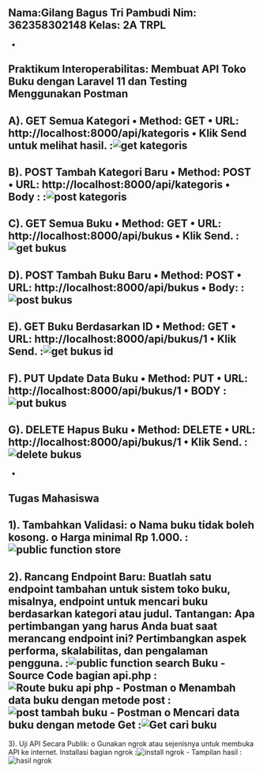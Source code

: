 Nama:Gilang Bagus Tri Pambudi
Nim: 362358302148
Kelas: 2A TRPL
-
-
Praktikum Interoperabilitas: Membuat API Toko Buku dengan Laravel 11 dan Testing Menggunakan Postman
-
A). GET Semua Kategori
    •	Method: GET
    •	URL: http://localhost:8000/api/kategoris
    •	Klik Send untuk melihat hasil.
    :![get kategoris](https://github.com/user-attachments/assets/b4db4388-2934-4ffc-96ba-e506717c75db)
-
B). POST Tambah Kategori Baru
    •	Method: POST
    •	URL: http://localhost:8000/api/kategoris
    •	Body :
    :![post kategoris](https://github.com/user-attachments/assets/4d02ab52-43c5-42fa-9010-0bdc695cd9ce)
-
C). GET Semua Buku
    •	Method: GET
    •	URL: http://localhost:8000/api/bukus
    •	Klik Send.
    :![get bukus](https://github.com/user-attachments/assets/acc25920-a456-4672-ba0f-bc0263aef07e)
-
D). POST Tambah Buku Baru
    •	Method: POST
    •	URL: http://localhost:8000/api/bukus
    •	Body:
    :![post bukus](https://github.com/user-attachments/assets/c620d77e-5d2e-4122-823d-868ebe556ba1)
-
E). GET Buku Berdasarkan ID
    •	Method: GET
    •	URL: http://localhost:8000/api/bukus/1
    •	Klik Send.
    :![get bukus id](https://github.com/user-attachments/assets/d46d288c-4fb1-4038-a13f-f0a4486a49df)
-
F). PUT Update Data Buku
    •	Method: PUT
    •	URL: http://localhost:8000/api/bukus/1
    •	BODY
    :![put bukus](https://github.com/user-attachments/assets/5c69be55-35a4-4ef5-92c5-6f8bbb93f48f)
-
G).	DELETE Hapus Buku
    •	Method: DELETE
    •	URL: http://localhost:8000/api/bukus/1
    •	Klik Send.
    :![delete bukus](https://github.com/user-attachments/assets/2796191f-f474-4b2a-b85d-4ef2f2482246)
-
-
Tugas Mahasiswa
-
1). Tambahkan Validasi:
    o	Nama buku tidak boleh kosong.
    o	Harga minimal Rp 1.000.
    :![public function store](https://github.com/user-attachments/assets/194c9b7a-07c4-4022-87d1-abf1d9034f30)
-
2). Rancang Endpoint Baru:
    Buatlah satu endpoint tambahan untuk sistem toko buku, misalnya, endpoint untuk mencari buku berdasarkan kategori atau judul.
    Tantangan: Apa pertimbangan yang harus Anda buat saat merancang endpoint ini? Pertimbangkan aspek performa, skalabilitas, dan pengalaman pengguna.
    :![public function search Buku](https://github.com/user-attachments/assets/01cef24c-d3a9-4f96-881c-3914b96fd1c6)
    -
    Source Code bagian api.php
    :![Route buku api php](https://github.com/user-attachments/assets/3c83bb0d-b1f4-40f6-9213-f3984a26b6be)
    -
    Postman
    o	Menambah data buku dengan metode post
    :![post tambah buku](https://github.com/user-attachments/assets/1eeb5c09-af02-48f0-abe4-4b6fdb776279)
    -
    Postman
    o	Mencari data buku dengan metode Get
    :![Get cari buku](https://github.com/user-attachments/assets/20288e2a-fb37-4c6b-a6c7-94485dbeebcb)
-
3). Uji API Secara Publik:
    o	Gunakan ngrok atau sejenisnya untuk membuka API ke internet.
    Installasi bagian ngrok
    :![install ngrok](https://github.com/user-attachments/assets/5b2453c5-25fb-4024-8bdb-e6410848feaf)
    -
    Tampilan hasil
    :![hasil ngrok](https://github.com/user-attachments/assets/e1472fec-6390-416a-b936-268f5a740e30)







